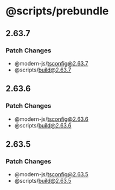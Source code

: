 # @scripts/prebundle

## 2.63.7

### Patch Changes

- @modern-js/tsconfig@2.63.7
- @scripts/build@2.63.7

## 2.63.6

### Patch Changes

- @modern-js/tsconfig@2.63.6
- @scripts/build@2.63.6

## 2.63.5

### Patch Changes

- @modern-js/tsconfig@2.63.5
- @scripts/build@2.63.5
